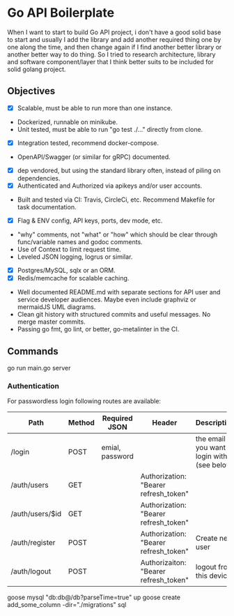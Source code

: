 # Go API Boilerplate

When I want to start to build Go API project, i don't have a good solid base to start and usually I add the library and add another required thing one by one along the time, and then change again if I find another better library or another better way to do thing. So I tried to research architecture, library and software component/layer that I think better suits to be included for solid golang project.

## Objectives
* [x] Scalable, must be able to run more than one instance.
* Dockerized, runnable on minikube.
* Unit tested, must be able to run "go test ./..." directly from clone.
* [x] Integration tested, recommend docker-compose.
* OpenAPI/Swagger (or similar for gRPC) documented.
* [x] dep vendored, but using the standard library often, instead of piling on dependencies.
* [x] Authenticated and Authorized via apikeys and/or user accounts.
* Built and tested via CI: Travis, CircleCi, etc. Recommend Makefile for task documentation.
* [x] Flag & ENV config, API keys, ports, dev mode, etc.
* "why" comments, not "what" or "how" which should be clear through func/variable names and godoc comments.
* Use of Context to limit request time.
* Leveled JSON logging, logrus or similar.
* [x] Postgres/MySQL, sqlx or an ORM.
* [x] Redis/memcache for scalable caching.
* Well documented README.md with separate sections for API user and service developer audiences. Maybe even include graphviz or mermaidJS UML diagrams.
* Clean git history with structured commits and useful messages. No merge master commits.
* Passing go fmt, go lint, or better, go-metalinter in the CI.

## Commands

go run main.go server

### Authentication
For passwordless login following routes are available:

Path | Method | Required JSON | Header | Description
---|---|---|---|---
/login | POST |  emial, password | | the email you want to login with (see below)
/auth/users | GET |  | Authorization: "Bearer refresh_token"  | 
/auth/users/$id | GET | | Authorization: "Bearer refresh_token"  | 
/auth/register | POST | | Authorization: "Bearer refresh_token" | Create new user
/auth/logout | POST | | Authorizaiton: "Bearer refresh_token" | logout from this device



goose mysql "db:db@/db?parseTime=true" up
goose create add_some_column -dir="./migrations" sql
